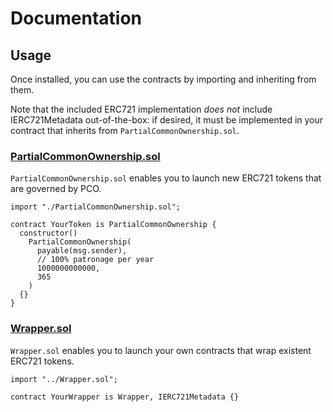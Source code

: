 # Documentation

## Usage

Once installed, you can use the contracts by importing and inheriting from them.

Note that the included ERC721 implementation _does not_ include IERC721Metadata out-of-the-box: if desired, it must be implemented in your contract that inherits from `PartialCommonOwnership.sol`.

### [PartialCommonOwnership.sol](contracts/token/PartialCommonOwnership.sol)

`PartialCommonOwnership.sol` enables you to launch new ERC721 tokens that are governed by PCO.

```solidity
import "./PartialCommonOwnership.sol";

contract YourToken is PartialCommonOwnership {
  constructor()
    PartialCommonOwnership(
      payable(msg.sender),
      // 100% patronage per year
      1000000000000,
      365
    )
  {}
}

```

### [Wrapper.sol](contracts/Wrapper.sol)

`Wrapper.sol` enables you to launch your own contracts that wrap existent ERC721 tokens.

```solidity
import "../Wrapper.sol";

contract YourWrapper is Wrapper, IERC721Metadata {}

```
